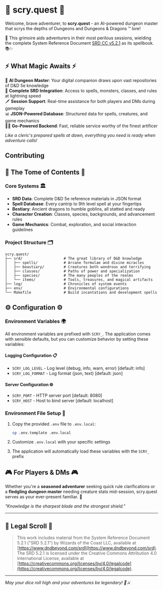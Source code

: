 # 🔮 scry.quest 🔮

Welcome, brave adventurer, to **scry.quest** - an AI-powered dungeon master that scrys the depths of Dungeons and Dungeons & Dragons ™️ lore!

📖 This grimoire aids adventurers in their most perilous sessions, wielding the complete System Reference Document [SRD CC v5.2.1](https://media.dndbeyond.com/compendium-images/srd/5.2/SRD_CC_v5.2.1.pdf) as its spellbook. 📚✨

## ⚡ What Magic Awaits ⚡

🎲 **AI Dungeon Master**: Your digital companion draws upon vast repositories of D&D 5e knowledge  
🏰 **Complete SRD Integration**: Access to spells, monsters, classes, and rules at lightning speed  
🗡️ **Session Support**: Real-time assistance for both players and DMs during gameplay  
📊 **JSON-Powered Database**: Structured data for spells, creatures, and game mechanics  
🧙‍♂️ **Go-Powered Backend**: Fast, reliable service worthy of the finest artificer  

*Like a cleric's prepared spells at dawn, everything you need is ready when adventure calls!*

## Contributing

## 📖 The Tome of Contents 📖

### Core Systems 🏛️
- **SRD Data**: Complete D&D 5e reference materials in JSON format
- **Spell Database**: Every cantrip to 9th level spell at your fingertips  
- **Bestiary**: Ancient dragons to humble goblins, all statted and ready
- **Character Creation**: Classes, species, backgrounds, and advancement rules
- **Game Mechanics**: Combat, exploration, and social interaction guidelines

### Project Structure 🗂️
```
scry.quest/
├── srd/                   # The great library of D&D knowledge
│   ├── spells/            # Arcane formulae and divine miracles
│   ├── beastiary/         # Creatures both wondrous and terrifying  
│   ├── classes/           # Paths of power and specialization
│   ├── species/           # The many peoples of the realms
│   └── items/             # Tools, treasures, and magical artifacts
├── log/                   # Chronicles of system events
├── env/                   # Environmental configurations
└── Makefile               # Build incantations and development spells
```

## ⚙️ Configuration ⚙️

### Environment Variables 🌍

All environment variables are prefixed with `SCRY_`. The application comes with sensible defaults, but you can customize behavior by setting these variables:

#### Logging Configuration 📋
- `SCRY_LOG_LEVEL` - Log level (debug, info, warn, error) [default: info]
- `SCRY_LOG_FORMAT` - Log format (json, text) [default: json]

#### Server Configuration 🌐
- `SCRY_PORT` - HTTP server port [default: 8080] 
- `SCRY_HOST` - Host to bind server [default: localhost]

### Environment File Setup 📄

1. Copy the provided `.env` file to `.env.local`:
   ```bash
   cp .env.template .env.local
   ```

2. Customize `.env.local` with your specific settings
3. The application will automatically load these variables with the `SCRY_` prefix

## 🎮 For Players & DMs 🎮

Whether you're a **seasoned adventurer** seeking quick rule clarifications or a **fledgling dungeon master** needing creature stats mid-session, scry.quest serves as your ever-present familiar. 🦉

*"Knowledge is the sharpest blade and the strongest shield."*

---

## 📜 Legal Scroll 📜

> This work includes material from the System Reference Document 5.2.1 ("SRD 5.2.1") by Wizards of the Coast LLC, available at [https://www.dndbeyond.com/srd](https://www.dndbeyond.com/srd). The SRD 5.2.1 is licensed under the Creative Commons Attribution 4.0 International License, available at [https://creativecommons.org/licenses/by/4.0/legalcode](https://creativecommons.org/licenses/by/4.0/legalcode).

---

*May your dice roll high and your adventures be legendary! 🎲⚔️*

